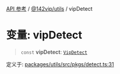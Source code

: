 [API 参考](../../../index.md) / [@142vip/utils](../index.md) / vipDetect

# 变量: vipDetect

> `const` **vipDetect**: [`VipDetect`](../classes/VipDetect.md)

定义于: [packages/utils/src/pkgs/detect.ts:31](https://github.com/142vip/core-x/blob/724c9f80a9f43d7639fb0f15c0381f9ca258849b/packages/utils/src/pkgs/detect.ts#L31)
